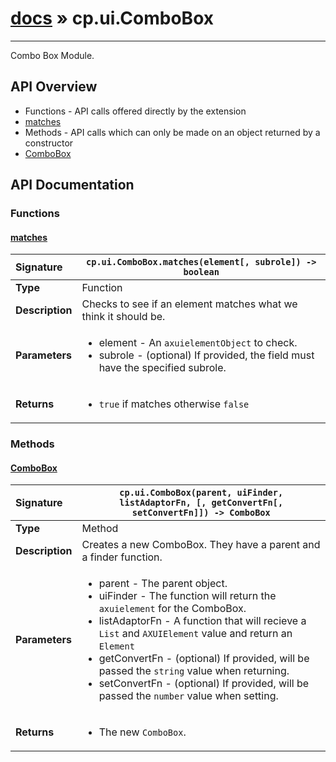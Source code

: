 # [docs](index.md) » cp.ui.ComboBox
---

Combo Box Module.

## API Overview
* Functions - API calls offered directly by the extension
 * [matches](#matches)
* Methods - API calls which can only be made on an object returned by a constructor
 * [ComboBox](#combobox)

## API Documentation

### Functions

#### [matches](#matches)
| <span style="float: left;">**Signature**</span> | <span style="float: left;">`cp.ui.ComboBox.matches(element[, subrole]) -> boolean` </span>                                                          |
| -----------------------------------------------------|---------------------------------------------------------------------------------------------------------|
| **Type**                                             | Function |
| **Description**                                      | Checks to see if an element matches what we think it should be. |
| **Parameters**                                       | <ul><li>element - An <code>axuielementObject</code> to check.</li><li>subrole - (optional) If provided, the field must have the specified subrole.</li></ul> |
| **Returns**                                          | <ul><li><code>true</code> if matches otherwise <code>false</code></li></ul> |

### Methods

#### [ComboBox](#combobox)
| <span style="float: left;">**Signature**</span> | <span style="float: left;">`cp.ui.ComboBox(parent, uiFinder, listAdaptorFn, [, getConvertFn[, setConvertFn]]) -> ComboBox` </span>                                                          |
| -----------------------------------------------------|---------------------------------------------------------------------------------------------------------|
| **Type**                                             | Method |
| **Description**                                      | Creates a new ComboBox. They have a parent and a finder function. |
| **Parameters**                                       | <ul><li>parent   - The parent object.</li><li>uiFinder - The function will return the <code>axuielement</code> for the ComboBox.</li><li>listAdaptorFn    - A function that will recieve a <code>List</code> and <code>AXUIElement</code> value and return an <code>Element</code></li><li>getConvertFn    - (optional) If provided, will be passed the <code>string</code> value when returning.</li><li>setConvertFn    - (optional) If provided, will be passed the <code>number</code> value when setting.</li></ul> |
| **Returns**                                          | <ul><li>The new <code>ComboBox</code>.</li></ul> |

